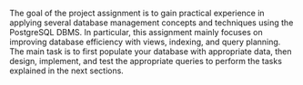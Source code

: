 The goal of the project assignment is to gain practical experience in applying several database management concepts and techniques using the PostgreSQL DBMS.
In particular, this assignment mainly focuses on improving database efficiency with views, indexing, and query planning.
The main task is to first populate your database with appropriate data, then design, implement, and test the appropriate queries to perform the tasks explained in the next sections.
